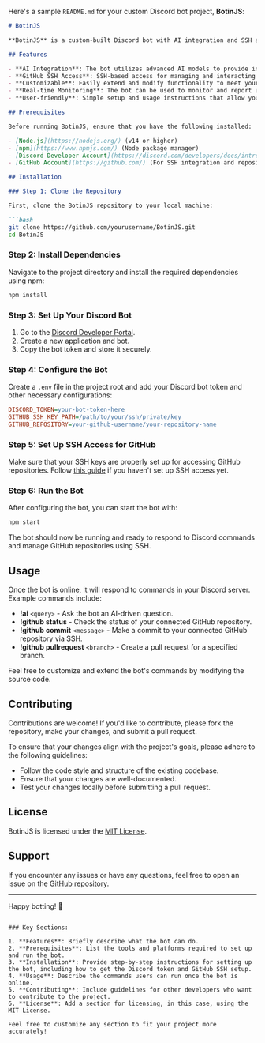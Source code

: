 Here's a sample `README.md` for your custom Discord bot project, **BotinJS**:

```markdown
# BotinJS

**BotinJS** is a custom-built Discord bot with AI integration and SSH access for GitHub. This bot is designed to provide users with interactive AI-driven experiences while also enabling seamless integration with GitHub repositories through SSH. It is built using JavaScript (Node.js) and can be easily customized to suit various needs.

## Features

- **AI Integration**: The bot utilizes advanced AI models to provide intelligent and context-aware responses to user inputs.
- **GitHub SSH Access**: SSH-based access for managing and interacting with GitHub repositories directly from Discord.
- **Customizable**: Easily extend and modify functionality to meet your specific requirements.
- **Real-time Monitoring**: The bot can be used to monitor and report updates, commits, pull requests, and more from your GitHub repositories.
- **User-friendly**: Simple setup and usage instructions that allow you to get started quickly.

## Prerequisites

Before running BotinJS, ensure that you have the following installed:

- [Node.js](https://nodejs.org/) (v14 or higher)
- [npm](https://www.npmjs.com/) (Node package manager)
- [Discord Developer Account](https://discord.com/developers/docs/intro) (For creating a bot and obtaining the token)
- [GitHub Account](https://github.com/) (For SSH integration and repository management)

## Installation

### Step 1: Clone the Repository

First, clone the BotinJS repository to your local machine:

```bash
git clone https://github.com/yourusername/BotinJS.git
cd BotinJS
```

### Step 2: Install Dependencies

Navigate to the project directory and install the required dependencies using npm:

```bash
npm install
```

### Step 3: Set Up Your Discord Bot

1. Go to the [Discord Developer Portal](https://discord.com/developers/applications).
2. Create a new application and bot.
3. Copy the bot token and store it securely.

### Step 4: Configure the Bot

Create a `.env` file in the project root and add your Discord bot token and other necessary configurations:

```ini
DISCORD_TOKEN=your-bot-token-here
GITHUB_SSH_KEY_PATH=/path/to/your/ssh/private/key
GITHUB_REPOSITORY=your-github-username/your-repository-name
```

### Step 5: Set Up SSH Access for GitHub

Make sure that your SSH keys are properly set up for accessing GitHub repositories. Follow [this guide](https://docs.github.com/en/authentication/connecting-to-github-with-ssh) if you haven't set up SSH access yet.

### Step 6: Run the Bot

After configuring the bot, you can start the bot with:

```bash
npm start
```

The bot should now be running and ready to respond to Discord commands and manage GitHub repositories using SSH.

## Usage

Once the bot is online, it will respond to commands in your Discord server. Example commands include:

- **!ai** `<query>` - Ask the bot an AI-driven question.
- **!github status** - Check the status of your connected GitHub repository.
- **!github commit** `<message>` - Make a commit to your connected GitHub repository via SSH.
- **!github pullrequest** `<branch>` - Create a pull request for a specified branch.

Feel free to customize and extend the bot's commands by modifying the source code.

## Contributing

Contributions are welcome! If you'd like to contribute, please fork the repository, make your changes, and submit a pull request.

To ensure that your changes align with the project's goals, please adhere to the following guidelines:

- Follow the code style and structure of the existing codebase.
- Ensure that your changes are well-documented.
- Test your changes locally before submitting a pull request.

## License

BotinJS is licensed under the [MIT License](LICENSE).

## Support

If you encounter any issues or have any questions, feel free to open an issue on the [GitHub repository](https://github.com/yourusername/BotinJS/issues).

---

Happy botting! 🎉

```

### Key Sections:

1. **Features**: Briefly describe what the bot can do.
2. **Prerequisites**: List the tools and platforms required to set up and run the bot.
3. **Installation**: Provide step-by-step instructions for setting up the bot, including how to get the Discord token and GitHub SSH setup.
4. **Usage**: Describe the commands users can run once the bot is online.
5. **Contributing**: Include guidelines for other developers who want to contribute to the project.
6. **License**: Add a section for licensing, in this case, using the MIT License.

Feel free to customize any section to fit your project more accurately!

